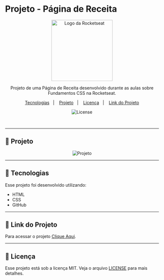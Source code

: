 # Projeto - Página de Receita

<p align="center">
  <img alt="Logo da Rocketseat" src="https://github.com/user-attachments/assets/39908634-2aee-4435-8513-fb952559fe3c" width="200px" />
</p>

<p align="center">
  Projeto de uma Página de Receita desenvolvido durante as aulas sobre Fundamentos CSS na Rocketseat.
</p>

<p align="center">
  <a href="#-tecnologias">Tecnologias</a>&nbsp;&nbsp;&nbsp;|&nbsp;&nbsp;&nbsp;
  <a href="#-projeto">Projeto</a>&nbsp;&nbsp;&nbsp;|&nbsp;&nbsp;&nbsp;
  <a href="#-licença">Licença</a>&nbsp;&nbsp;&nbsp;|&nbsp;&nbsp;&nbsp;
  <a href="#-link-do-projeto">Link do Projeto</a>
</p>

<p align="center">
  <img alt="License" src="https://img.shields.io/static/v1?label=license&message=MIT&color=0F172A&labelColor=1D4ED8">
</p>

<br>

---

##  📂 Projeto

<p align="center">
  <img alt="Projeto" src="https://github.com/user-attachments/assets/f7af1d15-4542-4888-9385-abb55ef70555">
</p>

---

## 🚀 Tecnologias

Esse projeto foi desenvolvido utilizando:

- HTML
- CSS
- GitHub

---

## 🔗 Link do Projeto

Para acessar o projeto <a href="https://projeto-pagina-de-receita-nine.vercel.app/" target="_blank">Clique Aqui</a>.

---

## 📝 Licença

Esse projeto está sob a licença MIT. Veja o arquivo [LICENSE](./LICENSE) para mais detalhes.
